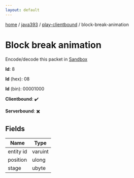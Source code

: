 ```yaml
---
layout: default
---
```


[home](/)  /  [java393](/protocol/java393)  /  [play-clientbound](/protocol/java393/play-clientbound)  /  block-break-animation

# Block break animation

Encode/decode this packet in [Sandbox](../../../sandbox/java393#PlayClientbound.BlockBreakAnimation)

**Id**: 8

**Id** (hex): 08

**Id** (bin): 00001000

**Clientbound**: ✔️

**Serverbound**: ✖️

## Fields

Name | Type
---|---
entity id | varuint
position | ulong
stage | ubyte
